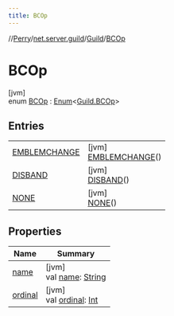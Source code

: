```yaml
---
title: BCOp
---
```

//[Perry](../../../../index.html)/[net.server.guild](../../index.html)/[Guild](../index.html)/[BCOp](index.html)



# BCOp



[jvm]\
enum [BCOp](index.html) : [Enum](https://kotlinlang.org/api/latest/jvm/stdlib/kotlin/-enum/index.html)&lt;[Guild.BCOp](index.html)&gt;



## Entries


| | |
|---|---|
| [EMBLEMCHANGE](-e-m-b-l-e-m-c-h-a-n-g-e/index.html) | [jvm]<br>[EMBLEMCHANGE](-e-m-b-l-e-m-c-h-a-n-g-e/index.html)() |
| [DISBAND](-d-i-s-b-a-n-d/index.html) | [jvm]<br>[DISBAND](-d-i-s-b-a-n-d/index.html)() |
| [NONE](-n-o-n-e/index.html) | [jvm]<br>[NONE](-n-o-n-e/index.html)() |


## Properties


| Name | Summary |
|---|---|
| [name](../../../tools.settings/-database-type/-my-s-q-l/index.html#-372974862%2FProperties%2F863300109) | [jvm]<br>val [name](../../../tools.settings/-database-type/-my-s-q-l/index.html#-372974862%2FProperties%2F863300109): [String](https://kotlinlang.org/api/latest/jvm/stdlib/kotlin/-string/index.html) |
| [ordinal](../../../tools.settings/-database-type/-my-s-q-l/index.html#-739389684%2FProperties%2F863300109) | [jvm]<br>val [ordinal](../../../tools.settings/-database-type/-my-s-q-l/index.html#-739389684%2FProperties%2F863300109): [Int](https://kotlinlang.org/api/latest/jvm/stdlib/kotlin/-int/index.html) |

